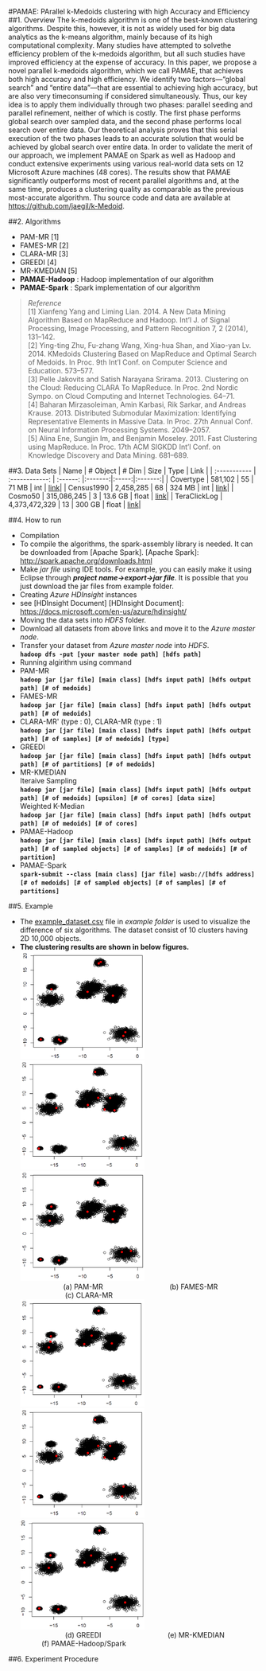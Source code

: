 #PAMAE: PArallel k-Medoids clustering with high Accuracy and Efficiency
##1. Overview
The k-medoids algorithm is one of the best-known clustering algorithms. Despite this, however, it is not as widely used for big data analytics as the k-means algorithm, mainly because of its high computational complexity. Many studies have attempted to solvethe efficiency problem of the k-medoids algorithm, but all such studies have improved efficiency at the expense of accuracy. In this paper, we propose a novel parallel k-medoids algorithm, which we call PAMAE, that achieves both high accuracy and high efficiency. We identify two factors—“global search” and “entire data”—that are essential to achieving high accuracy, but are also very timeconsuming if considered simultaneously. Thus, our key idea is to apply them individually through two phases: parallel seeding and parallel refinement, neither of which is costly. The first phase performs global search over sampled data, and the second phase performs local search over entire data. Our theoretical analysis proves that this serial execution of the two phases leads to an accurate solution that would be achieved by global search over entire data. In order to validate the merit of our approach, we implement PAMAE on Spark as well as Hadoop and conduct extensive experiments using various real-world data sets on 12 Microsoft Azure machines (48 cores). The results show that PAMAE significantly outperforms most of recent parallel algorithms and, at the same time, produces a clustering quality as comparable as the previous most-accurate algorithm. Thu source code and data are available at https://github.com/jaegil/k-Medoid.

##2. Algorithms
- PAM-MR [1]
- FAMES-MR [2]
- CLARA-MR [3]
- GREEDI [4]
- MR-KMEDIAN [5]
- **PAMAE-Hadoop** : Hadoop implementation of our algorithm
- **PAMAE-Spark** : Spark implementation of our algorithm

>_Reference_</br>
[1] Xianfeng Yang and Liming Lian. 2014. A New Data Mining Algorithm Based on MapReduce and Hadoop. Int’l J. of Signal Processing, Image Processing, and Pattern Recognition 7, 2 (2014), 131–142.</br>
[2] Ying-ting Zhu, Fu-zhang Wang, Xing-hua Shan, and Xiao-yan Lv. 2014. KMedoids Clustering Based on MapReduce and Optimal Search of Medoids. In Proc. 9th Int’l Conf. on Computer Science and Education. 573–577.</br>
[3] Pelle Jakovits and Satish Narayana Srirama. 2013. Clustering on the Cloud: Reducing CLARA To MapReduce. In Proc. 2nd Nordic Sympo. on Cloud Computing and Internet Technologies. 64–71.</br>
[4] Baharan Mirzasoleiman, Amin Karbasi, Rik Sarkar, and Andreas Krause. 2013. Distributed Submodular Maximization: Identifying Representative Elements in Massive Data. In Proc. 27th Annual Conf. on Neural Information Processing Systems. 2049–2057.</br>
[5] Alina Ene, Sungjin Im, and Benjamin Moseley. 2011. Fast Clustering using MapReduce. In Proc. 17th ACM SIGKDD Int’l Conf. on Knowledge Discovery and Data Mining. 681–689.

##3. Data Sets
| Name         | # Object       | # Dim    | Size    | Type  |  Link   |
| :----------- | :------------: | :------: |:-------:|:-----:|:-------:|
| Covertype    | 581,102        | 55       | 71 MB   | int   | [link](https://dmlabdata.blob.core.windows.net/kmedoid/Covertype.csv)|
| Census1990   | 2,458,285      | 68       | 324 MB  | int   | [link](https://dmlabdata.blob.core.windows.net/kmedoid/Census1990.csv)|
| Cosmo50      | 315,086,245    | 3        | 13.6 GB | float | [link](https://dmlabdata.blob.core.windows.net/kmedoid/Cosmo50.csv)|
| TeraClickLog | 4,373,472,329  | 13       | 300 GB  | float | [link](https://dmlabdata.blob.core.windows.net/kmedoid/split_0.csv)|

##4. How to run
- Compilation
 - To compile the algorithms, the spark-assembly library is needed. It can be downloaded from [Apache Spark]. 
[Apache Spark]: http://spark.apache.org/downloads.html
 - Make _jar file_ using IDE tools. For example, you can easily make it using Eclipse through **_project name->export->jar file_**. It is possible that you just download the jar files from example folder.
- Creating _Azure HDInsight_ instances
 - see [HDInsight Document]
 [HDInsight Document]: https://docs.microsoft.com/en-us/azure/hdinsight/
- Moving the data sets into _HDFS_ folder.
 - Download all datasets from above links and move it to the _Azure master node_.
 - Transfer your dataset from _Azure master node_ into _HDFS_.</br>
   **``hadoop dfs -put [your master node path] [hdfs path]``**
- Running algirithm using command
 - PAM-MR</br>
  **``hadoop jar [jar file] [main class] [hdfs input path] [hdfs output path] [# of medoids]``**
 - FAMES-MR</br>
  **``hadoop jar [jar file] [main class] [hdfs input path] [hdfs output path] [# of medoids]``**
 - CLARA-MR' (type : 0), CLARA-MR (type : 1)</br>
  **``hadoop jar [jar file] [main class] [hdfs input path] [hdfs output path] [# of samples] [# of medoids] [type]``**
 - GREEDI</br>
  **``hadoop jar [jar file] [main class] [hdfs input path] [hdfs output path] [# of partitions] [# of medoids]``**
 - MR-KMEDIAN</br>
  Iteraive Sampling</br>
    **``hadoop jar [jar file] [main class] [hdfs input path] [hdfs output path] [# of medoids] [upsilon] [# of cores] [data size]``**</br>
   Weighted K-Median </br>
    **``hadoop jar [jar file] [main class] [hdfs input path] [hdfs output path] [# of medoids] [# of cores]``**
 - PAMAE-Hadoop</br>
  **``hadoop jar [jar file] [main class] [hdfs input path] [hdfs output path] [# of sampled objects] [# of samples] [# of medoids] [# of partition]``**
 - PAMAE-Spark</br>
  **``spark-submit --class [main class] [jar file] wasb://[hdfs address] [# of medoids] [# of sampled objects] [# of samples] [# of partitions]``**
  
##5. Example
 - The [example_dataset.csv](example/example_dataset.csv) file in _example folder_ is used to visualize the difference of six algorithms. The dataset consist of 10 clusters having 2D 10,000 objects.
 - **The clustering results are shown in below figures.** </br>
  <img src="figures/PAM-MR.png" width="250"> <img src="figures/FAMES-MR.png" width="250"> <img src="figures/CLARA-MR.png" width="250"></br>
 <space>&nbsp;&nbsp;&nbsp;&nbsp;&nbsp;&nbsp;&nbsp;&nbsp;&nbsp;&nbsp;
 &nbsp;&nbsp;&nbsp;&nbsp;&nbsp;&nbsp;&nbsp;&nbsp;&nbsp;&nbsp;</space> (a) PAM-MR 
 <space>&nbsp;&nbsp;&nbsp;&nbsp;&nbsp;&nbsp;&nbsp;&nbsp;&nbsp;&nbsp;&nbsp;&nbsp;&nbsp;&nbsp;
 &nbsp;&nbsp;&nbsp;&nbsp;&nbsp;&nbsp;&nbsp;&nbsp;&nbsp;&nbsp;&nbsp;&nbsp;&nbsp;&nbsp;&nbsp;&nbsp;&nbsp;
 </space> (b) FAMES-MR 
 <space>&nbsp;&nbsp;&nbsp;&nbsp;&nbsp;&nbsp;&nbsp;&nbsp;&nbsp;&nbsp;
 &nbsp;&nbsp;&nbsp;&nbsp;&nbsp;&nbsp;&nbsp;&nbsp;&nbsp;&nbsp;&nbsp;
 &nbsp;&nbsp;&nbsp;&nbsp;&nbsp;&nbsp;&nbsp;&nbsp;&nbsp;&nbsp;</space> (c) CLARA-MR</br>
 <img src="figures/GREEDI.png" width="250"> <img src="figures/FAMES-MR.png" width="250"> <img src="figures/PAMAE.png" width="250">    </br>
 <space>&nbsp;&nbsp;&nbsp;&nbsp;&nbsp;&nbsp;&nbsp;&nbsp;&nbsp;&nbsp;&nbsp;
 &nbsp;&nbsp;&nbsp;&nbsp;&nbsp;&nbsp;&nbsp;&nbsp;&nbsp;&nbsp;</space> (d) GREEDI
 <space>&nbsp;&nbsp;&nbsp;&nbsp;&nbsp;&nbsp;&nbsp;&nbsp;&nbsp;&nbsp;&nbsp;&nbsp;&nbsp;&nbsp;&nbsp;
 &nbsp;&nbsp;&nbsp;&nbsp;&nbsp;&nbsp;&nbsp;&nbsp;&nbsp;&nbsp;&nbsp;&nbsp;&nbsp;&nbsp;&nbsp;&nbsp;
 </space> (e) MR-KMEDIAN 
 <space>&nbsp;&nbsp;&nbsp;&nbsp;&nbsp;&nbsp;&nbsp;&nbsp;&nbsp;&nbsp;&nbsp;
 &nbsp;&nbsp;&nbsp;&nbsp;&nbsp;&nbsp;&nbsp;&nbsp;&nbsp;&nbsp;</space> (f) PAMAE-Hadoop/Spark</br>

 ##6. Experiment Procedure
 


